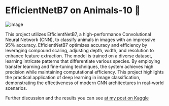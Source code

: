 # EfficientNetB7 on Animals-10 🐎

![image](https://github.com/user-attachments/assets/7c781b93-6af6-4934-a650-92244c88f95d)


This project utilizes EfficientNetB7, a high-performance Convolutional Neural Network (CNN), to classify animals in images with an impressive 95% accuracy. EfficientNetB7 optimizes accuracy and efficiency by leveraging compound scaling, adjusting depth, width, and resolution to enhance feature extraction. The model is trained on a diverse dataset, learning intricate patterns that differentiate various species. By employing transfer learning and fine-tuning techniques, the system achieves high precision while maintaining computational efficiency. This project highlights the practical application of deep learning in image classification, demonstrating the effectiveness of modern CNN architectures in real-world scenarios.

Further discussion and the results you can see [at my post on Kaggle](https://www.kaggle.com/code/sdavibl/efficientnetb7-on-animals10-95-accuracy)
